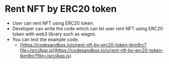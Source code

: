 # Rent NFT by ERC20 token

* User can rent NFT using ERC20 token.
* Developer can write the code which can let user rent NFT using ERC20 token with web3 library such as wagmi.
* You can test the example code.
  * [https://codesandbox.io/s/rent-nft-by-erc20-token-tkm9rc?file=/src/App.js](https://codesandbox.io/s/rent-nft-by-erc20-token-tkm9rc?file=/src/App.js)
